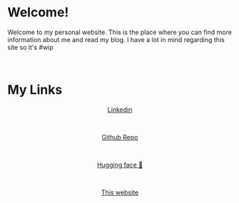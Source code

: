 # Welcome!

Welcome to my personal website. This is the place where you can find more information about me and read my blog. I have a lot in mind regarding this site so it's #wip

<br>

# My Links

<center>

[Linkedin][linkedin] 

<br>

[Github Repo][github]

<br>

[Hugging face 🤗][hf]

<br>

[This website][site]

<br>


<center>


[linkedin]: https://www.linkedin.com/in/tan-gezerman/
[github]: https://github.com/tangezerman
[site]: https://tangezerman.github.io/#home
[hf]: https://huggingface.co/tangezerman